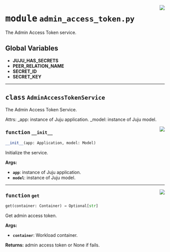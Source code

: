 <!-- markdownlint-disable -->

<a href="../src/admin_access_token.py#L0"><img align="right" style="float:right;" src="https://img.shields.io/badge/-source-cccccc?style=flat-square"></a>

# <kbd>module</kbd> `admin_access_token.py`
The Admin Access Token service. 

**Global Variables**
---------------
- **JUJU_HAS_SECRETS**
- **PEER_RELATION_NAME**
- **SECRET_ID**
- **SECRET_KEY**


---

## <kbd>class</kbd> `AdminAccessTokenService`
The Admin Access Token Service. 

Attrs:  _app: instance of Juju application.  _model: instance of Juju model. 

<a href="../src/admin_access_token.py#L33"><img align="right" style="float:right;" src="https://img.shields.io/badge/-source-cccccc?style=flat-square"></a>

### <kbd>function</kbd> `__init__`

```python
__init__(app: Application, model: Model)
```

Initialize the service. 



**Args:**
 
 - <b>`app`</b>:  instance of Juju application. 
 - <b>`model`</b>:  instance of Juju model. 




---

<a href="../src/admin_access_token.py#L43"><img align="right" style="float:right;" src="https://img.shields.io/badge/-source-cccccc?style=flat-square"></a>

### <kbd>function</kbd> `get`

```python
get(container: Container) → Optional[str]
```

Get admin access token. 



**Args:**
 
 - <b>`container`</b>:  Workload container. 



**Returns:**
 admin access token or None if fails. 


